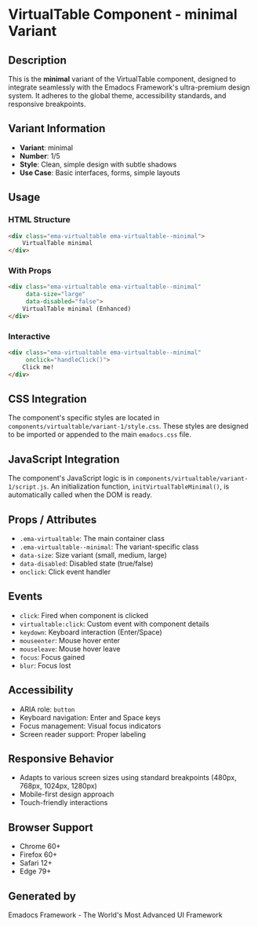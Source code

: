 # VirtualTable Component - minimal Variant

## Description
This is the **minimal** variant of the VirtualTable component, designed to integrate seamlessly with the Emadocs Framework's ultra-premium design system. It adheres to the global theme, accessibility standards, and responsive breakpoints.

## Variant Information
- **Variant**: minimal
- **Number**: 1/5
- **Style**: Clean, simple design with subtle shadows
- **Use Case**: Basic interfaces, forms, simple layouts

## Usage

### HTML Structure
```html
<div class="ema-virtualtable ema-virtualtable--minimal">
    VirtualTable minimal
</div>
```

### With Props
```html
<div class="ema-virtualtable ema-virtualtable--minimal" 
     data-size="large" 
     data-disabled="false">
    VirtualTable minimal (Enhanced)
</div>
```

### Interactive
```html
<div class="ema-virtualtable ema-virtualtable--minimal" 
     onclick="handleClick()">
    Click me!
</div>
```

## CSS Integration
The component's specific styles are located in `components/virtualtable/variant-1/style.css`. These styles are designed to be imported or appended to the main `emadocs.css` file.

## JavaScript Integration
The component's JavaScript logic is in `components/virtualtable/variant-1/script.js`. An initialization function, `initVirtualTableMinimal()`, is automatically called when the DOM is ready.

## Props / Attributes
- `.ema-virtualtable`: The main container class
- `.ema-virtualtable--minimal`: The variant-specific class
- `data-size`: Size variant (small, medium, large)
- `data-disabled`: Disabled state (true/false)
- `onclick`: Click event handler

## Events
- `click`: Fired when component is clicked
- `virtualtable:click`: Custom event with component details
- `keydown`: Keyboard interaction (Enter/Space)
- `mouseenter`: Mouse hover enter
- `mouseleave`: Mouse hover leave
- `focus`: Focus gained
- `blur`: Focus lost

## Accessibility
- ARIA role: `button`
- Keyboard navigation: Enter and Space keys
- Focus management: Visual focus indicators
- Screen reader support: Proper labeling

## Responsive Behavior
- Adapts to various screen sizes using standard breakpoints (480px, 768px, 1024px, 1280px)
- Mobile-first design approach
- Touch-friendly interactions

## Browser Support
- Chrome 60+
- Firefox 60+
- Safari 12+
- Edge 79+

## Generated by
Emadocs Framework - The World's Most Advanced UI Framework
